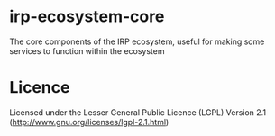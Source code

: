 irp-ecosystem-core
==================

The core components of the IRP ecosystem, useful for making some services to function within the ecosystem


Licence
======================
Licensed under the Lesser General Public Licence (LGPL) Version 2.1 (http://www.gnu.org/licenses/lgpl-2.1.html)
